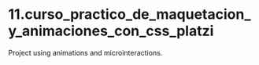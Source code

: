 # 11.curso_practico_de_maquetacion_y_animaciones_con_css_platzi
Project using animations and microinteractions. 
